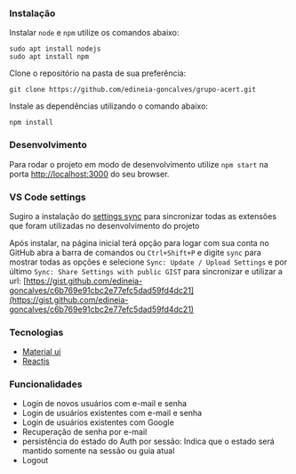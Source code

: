 ### Instalação

Instalar `node` e `npm` utilize os comandos abaixo:
```
sudo apt install nodejs 
sudo apt install npm
```
Clone o repositório na pasta de sua preferência:
```
git clone https://github.com/edineia-goncalves/grupo-acert.git
```
Instale as dependências utilizando o comando abaixo:
```
npm install
``` 
### Desenvolvimento

Para rodar o projeto em modo de desenvolvimento utilize `npm start` na porta [http://localhost:3000](http://localhost:3000) do seu browser.

### VS Code settings

Sugiro a instalação do [settings sync](https://marketplace.visualstudio.com/items?itemName=Shan.code-settings-sync) para sincronizar todas as extensões que foram utilizadas no desenvolvimento do projeto

Após instalar, na página inicial terá opção para logar com sua conta no GitHub abra a barra de comandos ou
` Ctrl+Shift+P ` e  digite ` sync ` para mostrar todas as opções e selecione 
` Sync: Update / Upload Settings ` e por último ` Sync: Share Settings with public GIST ` para sincronizar e utilizar a url: 
[https://gist.github.com/edineia-goncalves/c6b769e91cbc2e77efc5dad59fd4dc21](https://gist.github.com/edineia-goncalves/c6b769e91cbc2e77efc5dad59fd4dc21)

### Tecnologias

* [Material ui](https://material-ui.com/pt/)
* [Reactjs](https://reactjs.org/)

### Funcionalidades

- Login de novos usuários com e-mail e senha
- Login de usuários existentes com e-mail e senha
- Login de usuários existentes com Google
- Recuperação de senha por e-mail
- persistência do estado do Auth  por sessão: Indica que o estado será mantido somente na sessão ou guia atual
- Logout
